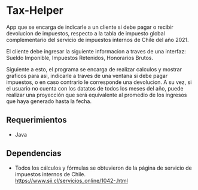 # Tax-Helper

App que se encarga de indicarle a un cliente si debe pagar o recibir devolucion de impuestos, respecto a la tabla de impuesto global complementario del servicio de impuestos internos de Chile del año 2021.

El cliente debe ingresar la siguiente informacion a traves de una interfaz: Sueldo Imponible, Impuestos Retenidos, Honorarios Brutos.

Siguiente a esto, el programa se encarga de realizar calculos y mostrar graficos para asi, indicarle a traves de una ventana si debe pagar impuestos, o en caso contrario le corresponde una devolucion. A su vez, si el usuario no cuenta con los datatos de todos los meses del año, puede realizar una proyección que será equivalente al promedio de los ingresos que haya generado hasta la fecha. 

## Requerimientos
* Java

## Dependencias
* Todos los cálculos y fórmulas se obtuvieron de la página de servicio de impuestos internos de Chile. https://www.sii.cl/servicios_online/1042-.html
